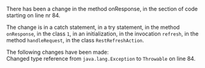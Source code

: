 There has been a change in the method onResponse, in the section of code starting on line nr 84.
  
The change is in a catch statement, in a try statement, in the method ```onResponse```, in the class ```1```, in an initialization, in the invocation ```refresh```, in the method ```handleRequest```, in the class ```RestRefreshAction```.
  
The following changes have been made:  
Changed type reference from ```java.lang.Exception``` to ```Throwable``` on line 84.  
